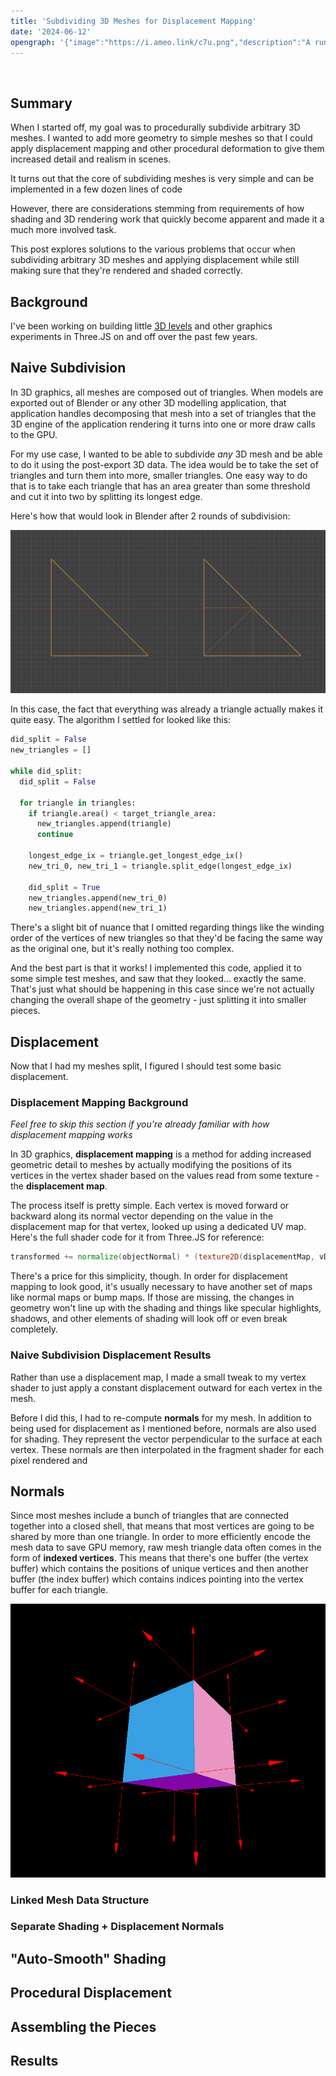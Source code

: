 ```yaml
---
title: 'Subdividing 3D Meshes for Displacement Mapping'
date: '2024-06-12'
opengraph: '{"image":"https://i.ameo.link/c7u.png","description":"A rundown of my experience and and findings for programmatically subdividing arbitrary 3D meshes for displacement","meta":[{"name":"twitter:card","content":"summary_large_image"},{"name":"twitter:image","content":"https://i.ameo.link/c7u.png"},{"name":"og:image:width","content":"826"},{"name":"og:image:height","content":"690"},{"name":"og:image:alt","content":"A screenshot of a simple mesh rendered in Three.JS with red arrows pointing out of its surface at various points, representing the computed normals of those vertices.  The mesh is colored in varying blue hues using Three.JS''s `MeshNormalMaterial` to visualize the interpolated normal at every point across its surface."},{"name":"twitter:image:alt","content":"A screenshot of a simple mesh rendered in Three.JS with red arrows pointing out of its surface at various points, representing the computed normals of those vertices.  The mesh is colored in varying blue hues using Three.JS''s `MeshNormalMaterial` to visualize the interpolated normal at every point across its surface."}]}'
---
```


<br/>

## Summary

When I started off, my goal was to procedurally subdivide arbitrary 3D meshes. I wanted to add more geometry to simple meshes so that I could apply displacement mapping and other procedural deformation to give them increased detail and realism in scenes.

It turns out that the core of subdividing meshes is very simple and can be implemented in a few dozen lines of code

<div class="warning padded">
However, there are considerations stemming from requirements of how shading and 3D rendering work that quickly become apparent and made it a much more involved task.
</div>

This post explores solutions to the various problems that occur when subdividing arbitrary 3D meshes and applying displacement while still making sure that they're rendered and shaded correctly.

## Background

I've been working on building little [3D levels](https://github.com/ameobea/sketches-3d) and other graphics experiments in Three.JS on and off over the past few years.

## Naive Subdivision

In 3D graphics, all meshes are composed out of triangles. When models are exported out of Blender or any other 3D modelling application, that application handles decomposing that mesh into a set of triangles that the 3D engine of the application rendering it turns into one or more draw calls to the GPU.

For my use case, I wanted to be able to subdivide _any_ 3D mesh and be able to do it using the post-export 3D data. The idea would be to take the set of triangles and turn them into more, smaller triangles.  One easy way to do that is to take each triangle that has an area greater than some threshold and cut it into two by splitting its longest edge.

Here's how that would look in Blender after 2 rounds of subdivision:

![A screenshot of Blender showing a triangle on the left and another triangle on the right that has undergone 2 rounds of subdivision by splitting its longest edge.  It now consists of 4 smaller triangles that take up the exact same original as the original one.](./images/subdivide/basic-subdiv-example.png)

In this case, the fact that everything was already a triangle actually makes it quite easy.  The algorithm I settled for looked like this:

```py
did_split = False
new_triangles = []

while did_split:
  did_split = False

  for triangle in triangles:
    if triangle.area() < target_triangle_area:
      new_triangles.append(triangle)
      continue

    longest_edge_ix = triangle.get_longest_edge_ix()
    new_tri_0, new_tri_1 = triangle.split_edge(longest_edge_ix)

    did_split = True
    new_triangles.append(new_tri_0)
    new_triangles.append(new_tri_1)
```

There's a slight bit of nuance that I omitted regarding things like the winding order of the vertices of new triangles so that they'd be facing the same way as the original one, but it's really nothing too complex.

And the best part is that it works!  I implemented this code, applied it to some simple test meshes, and saw that they looked... exactly the same.  That's just what should be happening in this case since we're not actually changing the overall shape of the geometry - just splitting it into smaller pieces.

## Displacement

Now that I had my meshes split, I figured I should test some basic displacement.

### Displacement Mapping Background

_Feel free to skip this section if you're already familiar with how displacement mapping works_

In 3D graphics, **displacement mapping** is a method for adding increased geometric detail to meshes by actually modifying the positions of its vertices in the vertex shader based on the values read from some texture - the **displacement map**.

The process itself is pretty simple. Each vertex is moved forward or backward along its normal vector depending on the value in the displacement map for that vertex, looked up using a dedicated UV map. Here's the full shader code for it from Three.JS for reference:

```glsl
transformed += normalize(objectNormal) * (texture2D(displacementMap, vDisplacementMapUv).x * displacementScale + displacementBias);
```

There's a price for this simplicity, though. In order for displacement mapping to look good, it's usually necessary to have another set of maps like normal maps or bump maps. If those are missing, the changes in geometry won't line up with the shading and things like specular highlights, shadows, and other elements of shading will look off or even break completely.

### Naive Subdivision Displacement Results

Rather than use a displacement map, I made a small tweak to my vertex shader to just apply a constant displacement outward for each vertex in the mesh.

Before I did this, I had to re-compute **normals** for my mesh.  In addition to being used for displacement as I mentioned before, normals are also used for shading.  They represent the vector perpendicular to the surface at each vertex.  These normals are then interpolated in the fragment shader for each pixel rendered and

## Normals

Since most meshes include a bunch of triangles that are connected together into a closed shell, that means that most vertices are going to be shared by more than one triangle. In order to more efficiently encode the mesh data to save GPU memory, raw mesh triangle data often comes in the form of **indexed vertices**. This means that there's one buffer (the vertex buffer) which contains the positions of unique vertices and then another buffer (the index buffer) which contains indices pointing into the vertex buffer for each triangle.

![A screenshot of a cube rendered in Three.JS with `MeshNormalMaterial` causing its three visible faces to be colored blue, pink, and purple.  There are additionally three red arrows rendered pointing out of each of the cube's vertices, pointing in directions aligned with the normals of each of the three faces that share that vertex.](./images/subdivide/cube-normals.png)

### Linked Mesh Data Structure

### Separate Shading + Displacement Normals

## "Auto-Smooth" Shading

## Procedural Displacement

## Assembling the Pieces

## Results
